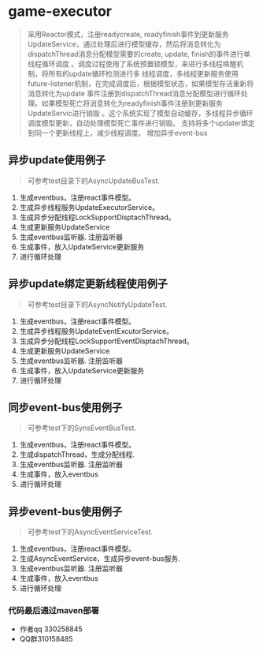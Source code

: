 # game-executor

> 采用Reactor模式，注册readycreate, readyfinish事件到更新服务UpdateService，通过处理后进行模型缓存，然后将消息转化为 dispatchThread消息分配模型需要的create, update, finish的事件进行单线程循环调度 。调度过程使用了系统预置锁模型，来进行多线程唤醒机制，将所有的update循环检测进行多 线程调度，多线程更新服务使用future-listener机制，在完成调度后，根据模型状态，如果模型存活重新将消息转化为update 事件注册到dispatchThread消息分配模型进行循环处理。如果模型死亡将消息转化为readyfinish事件注册到更新服务UpdateServic进行销毁 。这个系统实现了模型自动缓存，多线程异步循环调度模型更新，自动处理模型死亡事件进行销毁。 支持将多个updater绑定到同一个更新线程上，减少线程调度。 增加异步event-bus

## 异步update使用例子

> 可参考test目录下的AsyncUpdateBusTest.

1. 生成eventbus，注册react事件模型。
3. 生成异步线程服务UpdateExecutorService。
4. 生成异步分配线程LockSupportDisptachThread。
5. 生成更新服务UpdateService
6. 生成eventbus监听器. 注册监听器
8. 生成事件，放入UpdateService更新服务
9. 进行循环处理

## 异步update绑定更新线程使用例子

> 可参考test目录下的AsyncNotifyUpdateTest.

1. 生成eventbus，注册react事件模型。
3. 生成异步线程服务UpdateEventExcutorService。
4. 生成异步分配线程LockSupportEventDisptachThread。
5. 生成更新服务UpdateService
6. 生成eventbus监听器. 注册监听器
8. 生成事件，放入UpdateService更新服务
9. 进行循环处理

## 同步event-bus使用例子

> 可参考test下的SynsEventBusTest.

1. 生成eventbus，注册react事件模型。
2. 生成dispatchThread，生成分配线程.
3. 生成eventbus监听器. 注册监听器
4. 生成事件，放入eventbus
5. 进行循环处理

## 异步event-bus使用例子

> 可参考test下的AsyncEventServiceTest.

1. 生成eventbus，注册react事件模型。
2. 生成AsyncEventService，生成异步event-bus服务.
3. 生成eventbus监听器. 注册监听器
4. 生成事件，放入eventbus
5. 进行循环处理

### 代码最后通过maven部署

- 作者qq 330258845
- QQ群310158485
